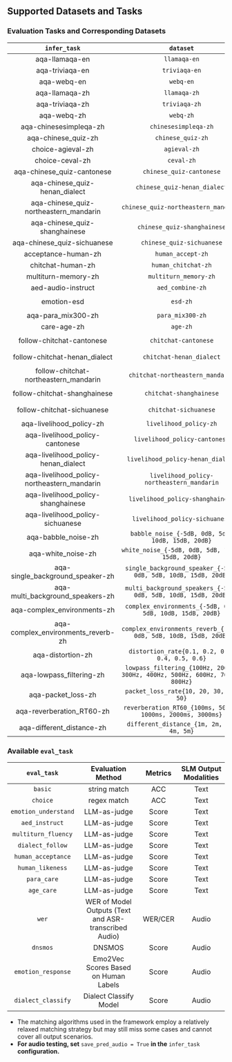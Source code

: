 ## Supported Datasets and Tasks
<a id="Supported_Datasets_Tasks"></a>

### Evaluation Tasks and Corresponding Datasets

| ```infer_task```   | ```dataset``` | ```eval_task``` |
|:------------------:|:-------------:|:--------------:|
| aqa-llamaqa-en | ```llamaqa-en```      | ```basic```      |
| aqa-triviaqa-en | ```triviaqa-en```    | ```basic```      |
| aqa-webq-en | ```webq-en```            | ```basic```      |
| aqa-llamaqa-zh | ```llamaqa-zh```      | ```basic```      |
| aqa-triviaqa-zh | ```triviaqa-zh```    | ```basic```      |
| aqa-webq-zh | ```webq-zh```            | ```basic```      |
| aqa-chinesesimpleqa-zh | ```chinesesimpleqa-zh``` | ```basic```      |
| aqa-chinese_quiz-zh | ```chinese_quiz-zh```    | ```basic```        |
| choice-agieval-zh | ```agieval-zh```       | ```choice```        |
| choice-ceval-zh | ```ceval-zh```           | ```choice```        |
| aqa-chinese_quiz-cantonese | ```chinese_quiz-cantonese```    | ```basic```        |
| aqa-chinese_quiz-henan_dialect | ```chinese_quiz-henan_dialect```     | ```basic```        |
| aqa-chinese_quiz-northeastern_mandarin | ```chinese_quiz-northeastern_mandarin``` | ```basic```        |
| aqa-chinese_quiz-shanghainese | ```chinese_quiz-shanghainese``` | ```basic```        |
| aqa-chinese_quiz-sichuanese | ```chinese_quiz-sichuanese```   | ```basic```        |
| acceptance-human-zh | ```human_accept-zh```     | ```human_acceptance```        |
| chitchat-human-zh | ```human_chitchat-zh```     | ```human_likeness```        |
| multiturn-memory-zh | ```multiturn_memory-zh```     | ```basic```        |
| aed-audio-instruct | ```aed_combine-zh```     | ```aed_instruct```        |
| emotion-esd | ```esd-zh```     | ```emotion_understand, emotion_response```        |
| aqa-para_mix300-zh | ```para_mix300-zh```     | ```basic, para_care```        |
| care-age-zh | ```age-zh```     | ```age_care```        |
| follow-chitchat-cantonese | ```chitchat-cantonese```    | ```dialect_follow, dialect_classify```         |
| follow-chitchat-henan_dialect | ```chitchat-henan_dialect```     | ```dialect_follow, dialect_classify```        |
| follow-chitchat-northeastern_mandarin | ```chitchat-northeastern_mandarin``` | ```dialect_follow, dialect_classify```        |
| follow-chitchat-shanghainese | ```chitchat-shanghainese``` | ```dialect_follow, dialect_classify```        |
| follow-chitchat-sichuanese | ```chitchat-sichuanese```   | ```dialect_follow, dialect_classify```        |
| aqa-livelihood_policy-zh | ```livelihood_policy-zh``` | ```basic``` |
| aqa-livelihood_policy-cantonese | ```livelihood_policy-cantonese```    | ```basic``` |
| aqa-livelihood_policy-henan_dialect | ```livelihood_policy-henan_dialect```     | ```basic``` |
| aqa-livelihood_policy-northeastern_mandarin | ```livelihood_policy-northeastern_mandarin``` | ```basic``` |
| aqa-livelihood_policy-shanghainese | ```livelihood_policy-shanghainese``` | ```basic``` |
| aqa-livelihood_policy-sichuanese | ```livelihood_policy-sichuanese```   | ```basic``` |
| aqa-babble_noise-zh | ```babble_noise_{-5dB, 0dB, 5dB, 10dB, 15dB, 20dB}```   | ```basic``` |
| aqa-white_noise-zh | ```white_noise_{-5dB, 0dB, 5dB, 10dB, 15dB, 20dB}```   | ```basic``` |
| aqa-single_background_speaker-zh | ```single_background_speaker_{-5dB, 0dB, 5dB, 10dB, 15dB, 20dB}```   | ```basic``` |
| aqa-multi_background_speakers-zh | ```multi_background_speakers_{-5dB, 0dB, 5dB, 10dB, 15dB, 20dB}```   | ```basic``` |
| aqa-complex_environments-zh | ```complex_environments_{-5dB, 0dB, 5dB, 10dB, 15dB, 20dB}```   | ```basic``` |
| aqa-complex_environments_reverb-zh | ```complex_environments_reverb_{-5dB, 0dB, 5dB, 10dB, 15dB, 20dB}```   | ```basic``` |
| aqa-distortion-zh | ```distortion_rate{0.1, 0.2, 0.3, 0.4, 0.5, 0.6}```   | ```basic``` |
| aqa-lowpass_filtering-zh | ```lowpass_filtering_{100Hz, 200Hz, 300Hz, 400Hz, 500Hz, 600Hz, 700Hz, 800Hz}```  | ```basic``` |
| aqa-packet_loss-zh  | ```packet_loss_rate{10, 20, 30, 40, 50}``` |  ```basic``` |
| aqa-reverberation_RT60-zh | ```reverberation_RT60_{100ms, 500ms, 1000ms, 2000ms, 3000ms}``` |  ```basic``` |
| aqa-different_distance-zh | ```different_distance_{1m, 2m, 3m, 4m, 5m}``` |  ```basic``` |

### Available ```eval_task```
<a id="available_eval_task"></a>

| ```eval_task``` | Evaluation Method  | Metrics | SLM Output Modalities |
|:--------------:|:----------:|:----------:|:-------:|
| ```basic```  | string match | ACC | Text |
| ```choice``` | regex match | ACC | Text |
| ```emotion_understand``` | LLM-as-judge | Score | Text |
| ```aed_instruct```  | LLM-as-judge | Score | Text |
| ```multiturn_fluency```  | LLM-as-judge | Score | Text |
| ```dialect_follow``` | LLM-as-judge | Score | Text |
| ```human_acceptance``` | LLM-as-judge | Score | Text |
| ```human_likeness``` | LLM-as-judge | Score | Text |
| ```para_care``` | LLM-as-judge | Score | Text |
| ```age_care``` | LLM-as-judge | Score | Text |
| ```wer```  | WER of Model Outputs (Text and ASR-transcribed Audio) | WER/CER | Audio |
| ```dnsmos``` | DNSMOS |  Score | Audio |
| ```emotion_response``` | Emo2Vec Scores Based on Human Labels | Score | Audio |
| ```dialect_classify``` | Dialect Classify Model | Score | Audio |
* The matching algorithms used in the framework employ a relatively relaxed matching strategy but may still miss some cases and cannot cover all output scenarios.
* **For audio testing, set** ```save_pred_audio = True``` **in the** ```infer_task``` **configuration.**